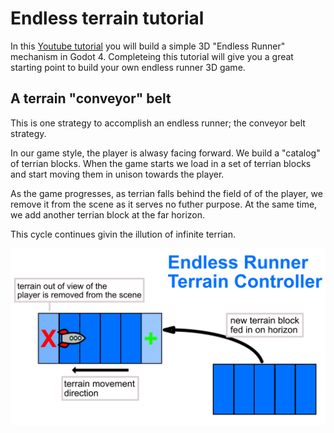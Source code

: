 # Endless terrain tutorial

In this [Youtube tutorial](https://youtu.be/1jNt91A2PW0) you will build a simple 3D "Endless Runner" mechanism in Godot 4.
Completeing this tutorial will give you a great starting point to build your own endless runner 3D game.

## A terrain "conveyor" belt
This is one strategy to accomplish an endless runner; the conveyor belt strategy.

In our game style, the player is alwasy facing forward.
We build a "catalog" of terrian blocks.  When the game starts we load in a set of terrian blocks and start moving them in unison towards the player.

As the game progresses, as terrian falls behind the field of of the player, we remove it from the scene as it serves no futher purpose.  At the same time, we add another terrian block at the far horizon.

This cycle continues givin the illution of infinite terrian.


![](docs/terain%20conveyor%20demo.png)
